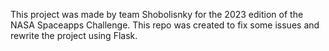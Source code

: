 This project was made by team Shobolisnky for the 2023 edition of the NASA Spaceapps Challenge. This repo was created to fix some issues and rewrite the project using Flask.
